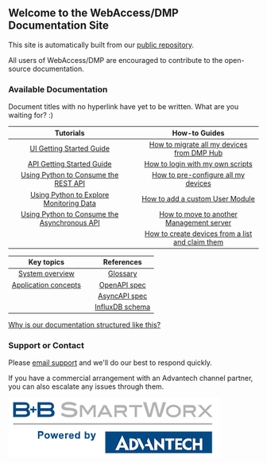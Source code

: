 ## Welcome to the WebAccess/DMP Documentation Site

This site is automatically built from our [public repository](https://github.com/wadmp/wadmp.github.io).

All users of WebAccess/DMP are encouraged to contribute to the open-source documentation.

### Available Documentation

Document titles with no hyperlink have yet to be written. What are you waiting for? :)

| Tutorials                               |   | How-to Guides                                                |
|:---------------------------------------:|---|:------------------------------------------------------------:|
| [UI Getting Started Guide](/tutorials/tutorials.md#ui-getting-started-guide) |   | [How to migrate all my devices from DMP Hub](/how-tos/migrate-from-hub.md) |
| [API Getting Started Guide](/tutorials/tutorials.md#api-getting-started-guide)        |   | [How to login with my own scripts](/how-tos/api-login-scripts.md) |
| [Using Python to Consume the REST API](/tutorials/tutorials.md#using-python-to-consume-the-rest-api)    |   | [How to pre-configure all my devices](/how-tos/preconfigure-devices.md) |
| [Using Python to Explore Monitoring Data](/tutorials/tutorials.md#using-python-to-explore-monitoring-data) |   | [How to add a custom User Module](/how-tos/add-custom-user-module.md) |
| [Using Python to Consume the Asynchronous API](/tutorials/tutorials.md#using-python-to-consume-the-asynchronous-api) |   | [How to move to another Management server](/how-tos/move-to-management-server.md) |
|   |   | [How to create devices from a list and claim them](/how-tos/create-and-claim-devices.md) |

| Key topics                           |   | References       |
|:------------------------------------:|---|:----------------:|
| [System overview](/key-topics/key-topics.md#system-overview) |   | [Glossary](/references/glossary.md) |
| [Application concepts](/key-topics/key-topics.md#application-concepts) |   | [OpenAPI spec](https://api.wadmp.com/#!/apis/cc753663-54c3-447a-b536-6354c3047ae6/detail) |
|   |   | [AsyncAPI spec](/references/async-api-spec.md)    |
|   |   | [InfluxDB schema](/references/influxdb-schema.md)  |

[Why is our documentation structured like this?](https://www.divio.com/blog/documentation/)
  
### Support or Contact

Please [email support](mailto:webaccessdmp@advantech.com) and we'll do our best to respond quickly.

If you have a commercial arrangement with an Advantech channel partner, you can also escalate any issues through them.

![Powered by logo](/images/pow.png "Tooltip")